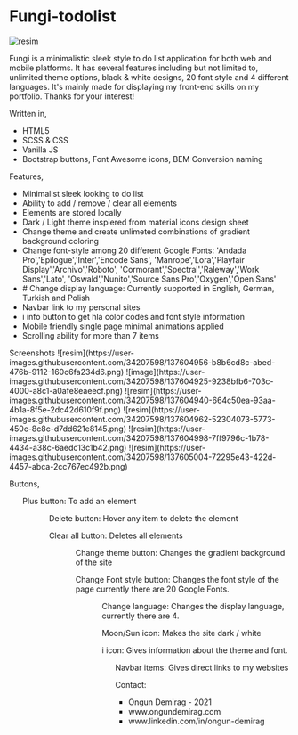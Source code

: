 # Fungi-todolist
![resim](https://user-images.githubusercontent.com/34207598/137604978-6268ba6f-bf24-4ea7-ad72-d6bc94f535b3.png)

 Fungi is a minimalistic sleek style to do list application for both web and mobile platforms. It has several features including but not limited to, unlimited theme options, black & white designs, 20 font style and 4 different languages. It's mainly made for displaying my front-end skills on my portfolio. Thanks for your interest! <br>
<p> Written in, </p>
 <ul>
  <li> HTML5 </li>
  <li> SCSS & CSS  </li>
  <li> Vanilla JS </li>
  <li> Bootstrap buttons, Font Awesome icons, BEM Conversion naming </li>
</ul>
<p>  Features, </p> 
<ul>
   <li>  Minimalist sleek looking to do list </li>
  <li>  Ability to add / remove / clear all elements </li>
   <li>  Elements are stored locally </li>
  <li>  Dark / Light theme inspiered from material icons design sheet </li>
  <li>  Change theme and create unlimeted combinations of gradient background coloring </li>
  <li>  Change font-style among 20 different Google Fonts: 'Andada Pro','Epilogue','Inter','Encode Sans', 'Manrope','Lora','Playfair Display','Archivo','Roboto', 'Cormorant','Spectral','Raleway','Work Sans','Lato', 'Oswald','Nunito','Source Sans Pro','Oxygen','Open Sans' </li>
  <li> # Change display language: Currently supported in English, German, Turkish and Polish </li>
  <li>  Navbar link to my personal sites </li>
  <li>  i info button to get hla color codes and font style information </li>
   <li>  Mobile friendly single page minimal animations applied </li>
  <li>  Scrolling ability for more than 7 items  </li>
   </ul>
Screenshots
![resim](https://user-images.githubusercontent.com/34207598/137604956-b8b6cd8c-abed-476b-9112-160c6fa234d6.png)
![image](https://user-images.githubusercontent.com/34207598/137604925-9238bfb6-703c-4000-a8c1-a0afe8eaeecf.png)
![resim](https://user-images.githubusercontent.com/34207598/137604940-664c50ea-93aa-4b1a-8f5e-2dc42d610f9f.png)
![resim](https://user-images.githubusercontent.com/34207598/137604962-52304073-5773-450c-8c8c-d7dd621e8145.png)
![resim](https://user-images.githubusercontent.com/34207598/137604998-7ff9796c-1b78-4434-a38c-6aedc13c1b42.png)
![resim](https://user-images.githubusercontent.com/34207598/137605004-72295e43-422d-4457-abca-2cc767ec492b.png)

<p>  Buttons, </p> 
<ul> Plus button: To add an element <ul>
<ul> Delete button: Hover any item to delete the element </ul>                                        
<ul> Clear all button: Deletes all elements <ul>   
<ul> Change theme button: Changes the gradient background of the site </ul>
<ul> Change Font style button: Changes the font style of the page currently there are 20 Google Fonts. <ul>
<ul> Change language: Changes the display language, currently there are 4. </ul>
<ul> Moon/Sun icon: Makes the site dark / white </ul>
<ul> i icon: Gives information about the theme and font.
<ul> Navbar items: Gives direct links to my websites
   
 
Contact:
<ul>
 <li> Ongun Demirag - 2021  </li> 
 <li> www.ongundemirag.com </li> 
 <li>  www.linkedin.com/in/ongun-demirag </li> 
 </ul>
